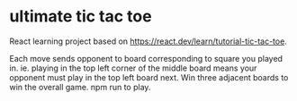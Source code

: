 # ultimate tic tac toe
React learning project based on https://react.dev/learn/tutorial-tic-tac-toe. 

Each move sends opponent to board corresponding to square you played in. ie. playing in the top left corner of the middle board means your opponent must play in the top left board next. 
Win three adjacent boards to win the overall game.
npm run to play.
